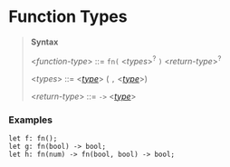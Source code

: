 # Function Types

> **Syntax**
>
> <*function-type*> ::= `fn(` <*types*><sup>?</sup> `)` <*return-type*><sup>?</sup>
>
> <*types*> ::= <*[type]*> ( `,` <*[type]*>)
>
> <*return-type*> ::= `->` <*[type]*>

### Examples

```
let f: fn();
let g: fn(bool) -> bool;
let h: fn(num) -> fn(bool, bool) -> bool;
```

[type]: ../types.md
